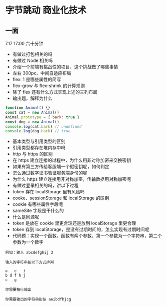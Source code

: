 # 字节跳动 商业化技术

## 一面

7.17 17:00 六十分钟

- 有做过打包相关的吗
- 有做过 Node 相关吗
- 介绍一个前端有挑战性的项目，这个挑战做了哪些事情
- 左右 300px，中间自适应布局
- flex: 1 是哪些属性的简写
- flex-grow 与 flex-shrink 的计算规则
- 除了 flex 还有什么方式实现上述的三列布局
- 输出题，解释为什么

```js
function Animal() {}
const cat = new Animal()
Animal.prototype = { bark: true }
const dog = new Animal()
console.log(cat.bark) // undefined
console.log(dog.bark) // true
```

- 基本类型与引用类型的区别
- 引用类型都存在堆内存中吗
- http 与 https 的区别
- 在 https 建立连接的过程中，为什么用非对称加密来交换密钥
- 如果有第三方传给客服端一个假密钥呢，如何判定
- 怎么通过数字证书验证服务端身份的呢
- 为什么 https 建立连接用非对称加密，传输数据用对称加密呢
- 有做过登录相关的吗，讲以下过程
- token 存在 localStorage 里有风险吗
- cooke、sessionStorage 和 localStorage 的区别
- cookie 有哪些属性字段呢
- sameSite 字段是干什么的
- 什么是同源呢
- token 是放在 cookie 里更合理还是放到 localStorage 里更合理
- token 存到 localStorage，是没有过期时间的，怎么实现有过期时间呢
- 代码题：实现一个函数，函数有两个参数，第一个参数为一个字符串，第二个参数为一个数字

```
例如：输入 abcdefghij 3

输入的字符串按以下方式排列

a   e   i
b d f h j
c   g

你需要按行输出

你需要输出的字符串形似 aeibdfhjcg

```
